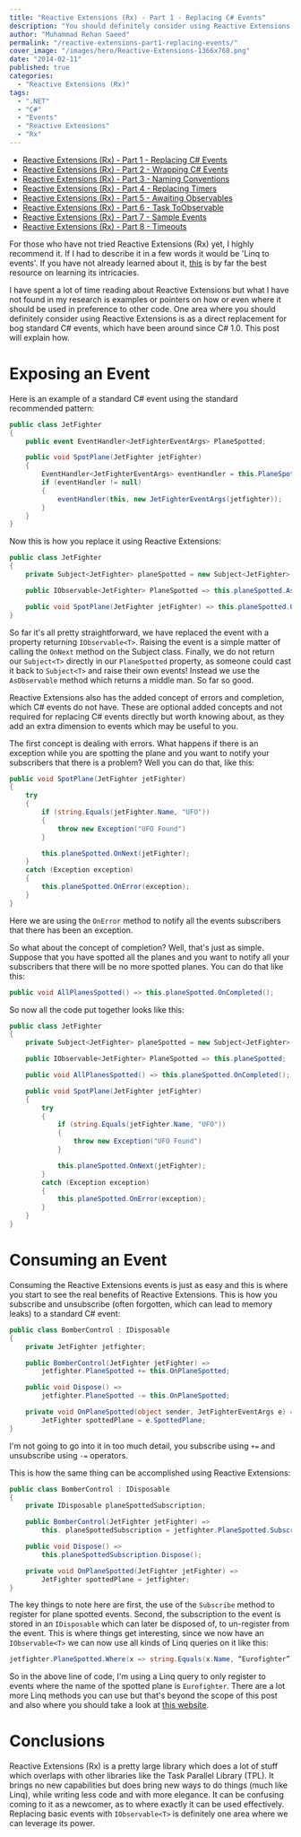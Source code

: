 ```yaml
---
title: "Reactive Extensions (Rx) - Part 1 - Replacing C# Events"
description: "You should definitely consider using Reactive Extensions (Rx) is as a direct replacement for C# events. This post will explain how."
author: "Muhammad Rehan Saeed"
permalink: "/reactive-extensions-part1-replacing-events/"
cover_image: "/images/hero/Reactive-Extensions-1366x768.png"
date: "2014-02-11"
published: true
categories:
  - "Reactive Extensions (Rx)"
tags:
  - ".NET"
  - "C#"
  - "Events"
  - "Reactive Extensions"
  - "Rx"
---
```


- [Reactive Extensions (Rx) - Part 1 - Replacing C# Events](/reactive-extensions-part1-replacing-events/)
- [Reactive Extensions (Rx) - Part 2 - Wrapping C# Events](/reactive-extensions-part2-wrapping-events/)
- [Reactive Extensions (Rx) - Part 3 - Naming Conventions](/reactive-extensions-part3-naming-conventions/)
- [Reactive Extensions (Rx) - Part 4 - Replacing Timers](/reactive-extensions-part4-replacing-timers/)
- [Reactive Extensions (Rx) - Part 5 - Awaiting Observables](/reactive-extensions-part4-awaiting-observables/)
- [Reactive Extensions (Rx) - Part 6 - Task ToObservable](/reactive-extensions-part6-task-toobservable/)
- [Reactive Extensions (Rx) - Part 7 - Sample Events](/reactive-extensions-part7-sample-events/)
- [Reactive Extensions (Rx) - Part 8 - Timeouts](/reactive-extensions-rx-part-8-timeouts/)

For those who have not tried Reactive Extensions (Rx) yet, I highly recommend it. If I had to describe it in a few words it would be 'Linq to events'. If you have not already learned about it, [this](http://www.introtorx.com/uat/content/v1.0.10621.0/00_Foreword.html) is by far the best resource on learning its intricacies.

I have spent a lot of time reading about Reactive Extensions but what I have not found in my research is examples or pointers on how or even where it should be used in preference to other code. One area where you should definitely consider using Reactive Extensions is as a direct replacement for bog standard C# events, which have been around since C# 1.0. This post will explain how.

# Exposing an Event

Here is an example of a standard C# event using the standard recommended pattern:

```cs
public class JetFighter
{
    public event EventHandler<JetFighterEventArgs> PlaneSpotted;

    public void SpotPlane(JetFighter jetFighter)
    {
        EventHandler<JetFighterEventArgs> eventHandler = this.PlaneSpotted;
        if (eventHandler != null)
        {
            eventHandler(this, new JetFighterEventArgs(jetfighter));
        }
    }
}
```

Now this is how you replace it using Reactive Extensions:

```cs
public class JetFighter
{
    private Subject<JetFighter> planeSpotted = new Subject<JetFighter>();

    public IObservable<JetFighter> PlaneSpotted => this.planeSpotted.AsObservable();

    public void SpotPlane(JetFighter jetFighter) => this.planeSpotted.OnNext(jetFighter);
}
```

So far it's all pretty straightforward, we have replaced the event with a property returning `IObservable<T>`. Raising the event is a simple matter of calling the `OnNext` method on the Subject class. Finally, we do not return our `Subject<T>` directly in our `PlaneSpotted` property, as someone could cast it back to `Subject<T>` and raise their own events! Instead we use the `AsObservable` method which returns a middle man. So far so good.

Reactive Extensions also has the added concept of errors and completion, which C# events do not have. These are optional added concepts and not required for replacing C# events directly but worth knowing about, as they add an extra dimension to events which may be useful to you.

The first concept is dealing with errors. What happens if there is an exception while you are spotting the plane and you want to notify your subscribers that there is a problem? Well you can do that, like this:

```cs
public void SpotPlane(JetFighter jetFighter)
{
    try
    {
        if (string.Equals(jetFighter.Name, "UFO"))
        {
            throw new Exception("UFO Found")
        }

        this.planeSpotted.OnNext(jetFighter);
    }
    catch (Exception exception)
    {
        this.planeSpotted.OnError(exception);
    }
}
```

Here we are using the `OnError` method to notify all the events subscribers that there has been an exception.

So what about the concept of completion? Well, that's just as simple. Suppose that you have spotted all the planes and you want to notify all your subscribers that there will be no more spotted planes. You can do that like this:

```cs
public void AllPlanesSpotted() => this.planeSpotted.OnCompleted();
```

So now all the code put together looks like this:

```cs
public class JetFighter
{
    private Subject<JetFighter> planeSpotted = new Subject<JetFighter>();

    public IObservable<JetFighter> PlaneSpotted => this.planeSpotted;

    public void AllPlanesSpotted() => this.planeSpotted.OnCompleted();

    public void SpotPlane(JetFighter jetFighter)
    {
        try
        {
            if (string.Equals(jetFighter.Name, "UFO"))
            {
                throw new Exception("UFO Found")
            }

            this.planeSpotted.OnNext(jetFighter);
        }
        catch (Exception exception)
        {
            this.planeSpotted.OnError(exception);
        }
    }
}
```

# Consuming an Event

Consuming the Reactive Extensions events is just as easy and this is where you start to see the real benefits of Reactive Extensions. This is how you subscribe and unsubscribe (often forgotten, which can lead to memory leaks) to a standard C# event:

```cs
public class BomberControl : IDisposable
{
    private JetFighter jetfighter;

    public BomberControl(JetFighter jetFighter) =>
        jetfighter.PlaneSpotted += this.OnPlaneSpotted;

    public void Dispose() =>
        jetfighter.PlaneSpotted -= this.OnPlaneSpotted;

    private void OnPlaneSpotted(object sender, JetFighterEventArgs e) =>
        JetFighter spottedPlane = e.SpottedPlane;
}
```

I'm not going to go into it in too much detail, you subscribe using `+=` and unsubscribe using `-=` operators.

This is how the same thing can be accomplished using Reactive Extensions:

```cs
public class BomberControl : IDisposable
{
    private IDisposable planeSpottedSubscription;

    public BomberControl(JetFighter jetFighter) =>
        this. planeSpottedSubscription = jetfighter.PlaneSpotted.Subscribe(this.OnPlaneSpotted);

    public void Dispose() =>
        this.planeSpottedSubscription.Dispose();

    private void OnPlaneSpotted(JetFighter jetFighter) =>
        JetFighter spottedPlane = jetfighter;
}
```

The key things to note here are first, the use of the `Subscribe` method to register for plane spotted events. Second, the subscription to the event is stored in an `IDisposable` which can later be disposed of, to un-register from the event. This is where things get interesting, since we now have an `IObservable<T>` we can now use all kinds of Linq queries on it like this:

```cs
jetfighter.PlaneSpotted.Where(x => string.Equals(x.Name, “Eurofighter”)).Subscribe(this.OnPlaneSpotted);
```

So in the above line of code, I'm using a Linq query to only register to events where the name of the spotted plane is `Eurofighter`. There are a lot more Linq methods you can use but that's beyond the scope of this post and also where you should take a look at [this website](http://www.introtorx.com/uat/content/v1.0.10621.0/00_Foreword.html).

# Conclusions

Reactive Extensions (Rx) is a pretty large library which does a lot of stuff which overlaps with other libraries like the Task Parallel Library (TPL). It brings no new capabilities but does bring new ways to do things (much like Linq), while writing less code and with more elegance. It can be confusing coming to it as a newcomer, as to where exactly it can be used effectively. Replacing basic events with `IObservable<T>` is definitely one area where we can leverage its power.
